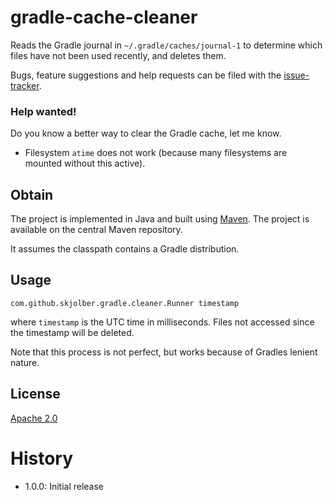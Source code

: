 # gradle-cache-cleaner
Reads the Gradle journal in `~/.gradle/caches/journal-1` to determine which files have not been used recently, and deletes them. 

Bugs, feature suggestions and help requests can be filed with the [issue-tracker].

### Help wanted! 
Do you know a better way to clear the Gradle cache, let me know. 

 * Filesystem `atime` does not work (because many filesystems are mounted without this active).

## Obtain
The project is implemented in Java and built using [Maven]. The project is available on the central Maven repository.

It assumes the classpath contains a Gradle distribution.

## Usage
```
com.github.skjolber.gradle.cleaner.Runner timestamp
```

where `timestamp` is the UTC time in milliseconds. Files not accessed since the timestamp will be deleted. 

Note that this process is not perfect, but works because of Gradles lenient nature.

## License
[Apache 2.0]

# History

 - 1.0.0: Initial release
 
[Apache 2.0]:           http://www.apache.org/licenses/LICENSE-2.0.html
[issue-tracker]:        https://github.com/skjolber/gradle-cache-cleaner/issues
[Maven]:                http://maven.apache.org/

 
